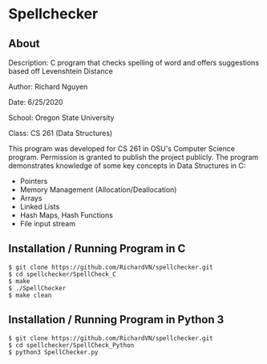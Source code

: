 # Spellchecker

## About
Description: C program that checks spelling of word and offers suggestions based off Levenshtein Distance

Author: Richard Nguyen

Date: 6/25/2020

School: Oregon State University

Class: CS 261 (Data Structures)

This program was developed for CS 261 in OSU's Computer Science program.
Permission is granted to publish the project publicly.
The program demonstrates knowledge of some key concepts in Data Structures in C:
* Pointers
* Memory Management (Allocation/Deallocation)
* Arrays
* Linked Lists
* Hash Maps, Hash Functions
* File input stream

## Installation / Running Program in C
```
$ git clone https://github.com/RichardVN/spellchecker.git
$ cd spellchecker/SpellCheck_C
$ make
$ ./SpellChecker
$ make clean

```


## Installation / Running Program in Python 3
```
$ git clone https://github.com/RichardVN/spellchecker.git
$ cd spellchecker/SpellCheck_Python
$ python3 SpellChecker.py
```
